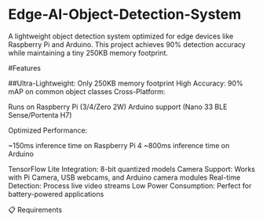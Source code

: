 # Edge-AI-Object-Detection-System
A lightweight object detection system optimized for edge devices like Raspberry Pi and Arduino.
This project achieves 90% detection accuracy while maintaining a tiny 250KB memory footprint.

#Features

##Ultra-Lightweight: Only 250KB memory footprint
High Accuracy: 90% mAP on common object classes
Cross-Platform:

Runs on Raspberry Pi (3/4/Zero 2W)
Arduino support (Nano 33 BLE Sense/Portenta H7)


Optimized Performance:

~150ms inference time on Raspberry Pi 4
~800ms inference time on Arduino


TensorFlow Lite Integration: 8-bit quantized models
Camera Support: Works with Pi Camera, USB webcams, and Arduino camera modules
Real-time Detection: Process live video streams
Low Power Consumption: Perfect for battery-powered applications

📋 Requirements
